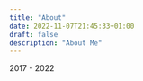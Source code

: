 ```yaml
---
title: "About"
date: 2022-11-07T21:45:33+01:00
draft: false
description: "About Me" 
---
```


<div id = "history" class = "container"> 
    <div class = "entry row"></div>
    <div class="timespan">
          2017 - 2022
    </div>
    <div class = "ico">
        <div class="entry-dot"></div>
    </div>
</div>